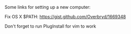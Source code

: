 Some links for setting up a new computer:

Fix OS X $PATH:
https://gist.github.com/Overbryd/1669348

Don't forget to run PlugInstall for vim to work
